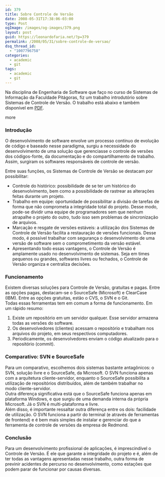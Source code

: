 ```yaml
---
id: 379
title: Sobre Controle de Versão
date: 2008-05-31T17:38:06-03:00
type: Post
ogImage: /images/og-images/379.png
layout: post
guid: https://leonardofaria.net/?p=379
permalink: /2008/05/31/sobre-controle-de-versao/
dsq_thread_id:
  - "1007796758"
categories:
  - academic
  - git
tags:
  - academic
  - git
---
```

Na disciplina de Engenharia de Software que faço no curso de Sistemas de Informação da Faculdade Pitágoras, fiz um trabalho introdutório sobre Sistemas de Controle de Versão. O trabalho está abaixo e também disponível em [PDF](/wp-content/uploads/2008/05/controle.pdf).

<span className="hidden">more</span>

### Introdução 

O desenvolvimento de software envolve um processo contínuo de evolução de código e baseado nesse paradigma, surgiu a necessidade do desenvolvimento de uma solução que gerenciasse o controle de versões dos códigos-fonte, da documentação e do compartilhamento de trabalho. Assim, surgiram os softwares responsáveis de controle de versão. 

Entre suas funções, os Sistemas de Controle de Versão se destacam por possibilitar: 

  * Controle do histórico: possibilidade de se ter um histórico do desenvolvimento, bem como a possibilidade de rastrear as alterações feitas durante um projeto. 
  * Trabalho em equipe: oportunidade de possibilitar a divisão de tarefas de forma que não comprometa a integridade total do projeto. Desse modo, pode-se dividir uma equipe de programadores sem que nenhum atrapalhe o projeto do outro, tudo isso sem problemas de sincronização de arquivos. 
  * Marcação e resgate de versões estáveis: a utilização dos Sistemas de Controle de Versão facilita a restauração de versões funcionais. Desse modo, é possível trabalhar com segurança o desenvolvimento de uma versão de software sem o comprometimento da versão estável. 
  * Apresentando todo essas vantagens, o Controle de Versão é amplamente usado no desenvolvimento de sistemas. Seja em times pequenos ou grandes, softwares livres ou fechados, o Controle de Versão organiza e centraliza decisões. 

### Funcionamento

Existem diversas soluções para Controle de Versão, gratuitas e pagas. Entre as opções pagas, destacam-se o SourceSafe (Microsoft) e ClearCase (IBM). Entre as opções gratuitas, estão o CVS, o SVN e o Git.  
Todas essas ferramentas tem em comum a forma de funcionamento. Em um rápido resumo: 

  1. Existe um repositório em um servidor qualquer. Esse servidor armazena todas as versões do software. 
  2. Os desenvolvedores (clientes) acessam o repositório e trabalham nos arquivos do projeto, em seus respectivos computadores. 
  3. Periodicamente, os desenvolvedores enviam o código atualizado para o repositório (commit). 

### Comparativo: SVN e SourceSafe 

Para um comparativo, escolhemos dois sistemas bastante antagônicos: o SVN, solução livre e o SourceSafe, da Microsoft. O SVN funciona apenas com a arquitetura cliente-servidor, enquanto o SourceSafe possibilita a utilização de repositórios distribuídos, além de também trabalhar no  
modo cliente-servidor.  
Outra diferença significativa está que o SourceSafe funciona apenas em plataforma Windows, e que surgiu de uma demanda interna da própria Microsoft. Já o SVN é multi-plataforma e livre.  
Além disso, é importante ressaltar outra diferença entre os dois: facilidade de utilização. O SVN funciona a partir do terminal (e através de ferramentas de frontend) e é bem mais simples de instalar e gerenciar do que a ferramenta de controle de versões da empresa de Redmond. 

### Conclusão 

Para um desenvolvimento profissional de aplicações, é imprescindível o Controle de Versão. É ele que garante a integridade do projeto e é, além de ter todas as vantagens apresentadas nesse trabalho, outra forma de previnir acidentes de percurso no desenvolvimento, como estações que podem parar de funcionar por causas diversas.
